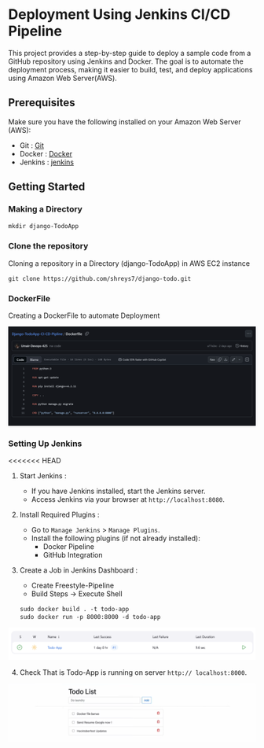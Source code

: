# Deployment Using Jenkins CI/CD Pipeline 

This project provides a step-by-step guide to deploy a sample code from a GitHub repository using Jenkins and Docker. The goal is to automate the deployment process, making it easier to build, test, and deploy applications using Amazon Web Server(AWS).

## Prerequisites

Make sure you have the following installed on your Amazon Web Server (AWS):

* Git : [Git](https://git-scm.com/)
* Docker : [Docker](https://docs.docker.com/get-docker/)
* Jenkins : [jenkins](https://www.jenkins.io/doc/book/installing/)

## Getting Started

### Making a Directory

``` 
mkdir django-TodoApp 
```

### Clone the repository

Cloning a repository in a Directory (django-TodoApp) in AWS EC2 instance

```
git clone https://github.com/shreys7/django-todo.git
```

### DockerFile

Creating a DockerFile to automate Deployment

![image](./asseets/A3.png)

### Setting Up Jenkins

<<<<<<< HEAD
1. Start Jenkins : 
   * If you have Jenkins installed, start the Jenkins server.
   * Access Jenkins via your browser at `http://localhost:8080`.

2. Install Required Plugins :
   * Go to `Manage Jenkins` > `Manage Plugins`.
   * Install the following plugins (if not already installed):
     - Docker Pipeline
     - GitHub Integration

3. Create a Job in Jenkins Dashboard :
   * Create Freestyle-Pipeline
   * Build Steps -> Execute Shell
   ``` 
   sudo docker build . -t todo-app
   sudo docker run -p 8000:8000 -d todo-app
   ```
![image](./asseets/A2.png)   

4. Check That is Todo-App is running on server `http:// localhost:8000`.

![image](./asseets/A4.png)

        